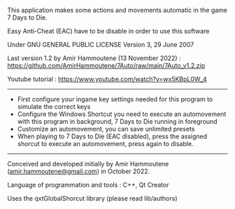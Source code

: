 This application makes some actions and movements automatic in the game 7 Days to Die.

Easy Anti-Cheat (EAC) have to be disable in order to use this software

Under GNU GENERAL PUBLIC LICENSE Version 3, 29 June 2007

Last version 1.2 by Amir Hammoutene (13 November 2022) : https://github.com/AmirHammoutene/7Auto/raw/main/7Auto_v1.2.zip

Youtube tutorial : https://www.youtube.com/watch?v=wx5KBpL0W_4

----------
- First configure your ingame key settings needed for this program to simulate the correct keys
- Configure the Windows Shortcut you need to execute an automovement with this program in background, 7 Days to Die running in foreground
- Customize an automovement, you can save unlimited presets
- When playing to 7 Days to Die (EAC disabled), press the assigned shorcut to execute an automovement, press again to disable.
----------
Conceived and developed initially by Amir Hammoutene (amir.hammoutene@gmail.com) in October 2022.

Language of programmation and tools : C++, Qt Creator

Uses the qxtGlobalShorcut library (please read lib/authors)
